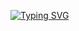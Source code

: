 [![Typing SVG](https://readme-typing-svg.demolab.com?font=Fira+Code&duration=2500&pause=100&color=F6F751&multiline=true&repeat=false&width=435&height=110&lines=Noah+Sabaj;CS+%40+Oakland+University;Software+Developer+%40+UWM;Mobile+%26+Fullstack+Developer)](https://git.io/typing-svg)
